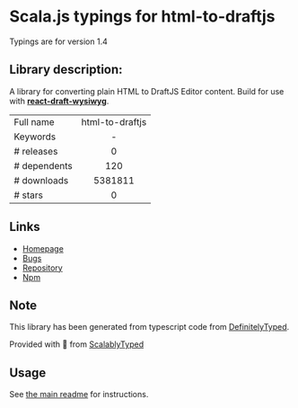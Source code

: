 
# Scala.js typings for html-to-draftjs

Typings are for version 1.4

## Library description:
A library for converting plain HTML to DraftJS Editor content. Build for use with **[react-draft-wysiwyg](https://github.com/jpuri/react-draft-wysiwyg)**.

|                    |                 |
| ------------------ | :-------------: |
| Full name          | html-to-draftjs |
| Keywords           | - |
| # releases         | 0 |
| # dependents       | 120 |
| # downloads        | 5381811 |
| # stars            | 0 |

## Links
- [Homepage](https://github.com/jpuri/html-to-draftjs#readme)
- [Bugs](https://github.com/jpuri/html-to-draftjs/issues)
- [Repository](https://github.com/jpuri/html-to-draftjs)
- [Npm](https://www.npmjs.com/package/html-to-draftjs)
    


## Note
This library has been generated from typescript code from [DefinitelyTyped](https://definitelytyped.org).

Provided with :purple_heart: from [ScalablyTyped](https://github.com/oyvindberg/ScalablyTyped)

## Usage
See [the main readme](../../readme.md) for instructions.


